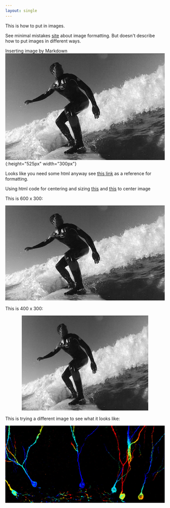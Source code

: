 ```yaml
---
layout: single
---
```


This is how to put in images.

See minimal mistakes [site](https://mmistakes.github.io/minimal-mistakes/markup/markup-image-alignment/) about image formatting. But doesn't describe how to put images in different ways.




Inserting image by Markdown
![surfing-b&w](/assets/surfingBW.png){:height="525px" width="300px"}

Looks like you need some html anyway see [this link](https://www.w3schools.com/html/html_images.asp) as a reference for formatting.

Using html code for centering and sizing  [this](https://stackoverflow.com/questions/12090472/github-readme-md-center-image) and [this](https://github.com/waldyr/Sublime-Installer/edit/master/README.md) to center image

This is 600 x 300:
<p align="center">
  <img src="/assets/surfingBW.png" alt="surfingBW" style="width:600px;height:300px;"/>
</p>


This is 400 x 300:
<p align="center">
  <img src="/assets/surfingBW.png" alt="surfingBW" style="width:400px;height:300px;"/>
</p>



This is trying a different image to see what it looks like:
<p align="center">
  <img src="/assets/BL,CMZ_DGcolorCodedRep_B_forBlog.jpg" alt="BL,CMZ"/>
</p>
